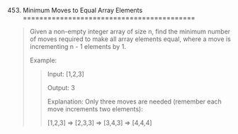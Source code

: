 453. Minimum Moves to Equal Array Elements
==========================================

> Given a non-empty integer array of size n, find the minimum number of moves required to make all array elements equal, where a move is incrementing n - 1 elements by 1.
>
> Example:
>
> > Input:
> > [1,2,3]
> >
> > Output:
> > 3
> >
> > Explanation:
> > Only three moves are needed (remember each move increments two elements):
> >
> > [1,2,3]  =>  [2,3,3]  =>  [3,4,3]  =>  [4,4,4]
